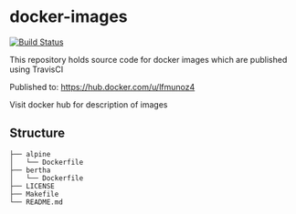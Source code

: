 # docker-images


[![Build Status](https://travis-ci.org/lfmunoz/docker-images.svg?branch=master)](https://travis-ci.org/lfmunoz/docker-images)

This repository holds source code for docker images which are published using TravisCI

Published to: https://hub.docker.com/u/lfmunoz4

Visit docker hub for description of images

## Structure

```
├── alpine
│   └── Dockerfile
├── bertha
│   └── Dockerfile
├── LICENSE
├── Makefile
└── README.md

```
